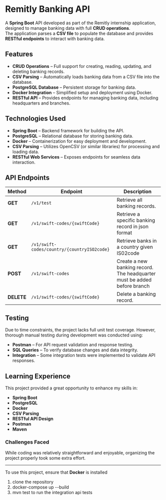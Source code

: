 # Remitly Banking API  

A **Spring Boot** API developed as part of the Remitly internship application, designed to manage banking data with full **CRUD operations**.  
The application parses a **CSV file** to populate the database and provides **RESTful endpoints** to interact with banking data.  

## Features  

- **CRUD Operations** – Full support for creating, reading, updating, and deleting banking records.  
- **CSV Parsing** – Automatically loads banking data from a CSV file into the database.  
- **PostgreSQL Database** – Persistent storage for banking data.  
- **Docker Integration** – Simplified setup and deployment using Docker.  
- **RESTful API** – Provides endpoints for managing banking data, including headquarters and branches.  

## Technologies Used  

- **Spring Boot** – Backend framework for building the API.  
- **PostgreSQL** – Relational database for storing banking data.  
- **Docker** – Containerization for easy deployment and development.  
- **CSV Parsing** – Utilizes OpenCSV (or similar libraries) for processing and loading data.  
- **RESTful Web Services** – Exposes endpoints for seamless data interaction.  

## API Endpoints  

| Method   | Endpoint                        | Description                                 |
|----------|---------------------------------|---------------------------------------------|
| **GET**  | `/v1/test`              | Retrieve all banking records.              |
| **GET**  | `/v1/swift-codes/{swiftCode}`  | Retrieve a specific banking record in json format     |
| **GET**  | `/v1/swift-codes/country/{countryISO2code}`  | Retrieve banks in a country given IS02code   |
| **POST** | `/v1/swift-codes`              | Create a new banking record. The headquarter must be added before branch              |
| **DELETE** | `/v1/swift-codes/{swiftCode}` | Delete a banking record.                   |

## Testing  

Due to time constraints, the project lacks full unit test coverage. However, thorough manual testing during development was conducted using:  

- **Postman** – For API request validation and response testing.  
- **SQL Queries** – To verify database changes and data integrity.  
- **Integration** – Some integration tests were implemented to validate API responses.  

## Learning Experience  

This project provided a great opportunity to enhance my skills in:  

- **Spring Boot**  
- **PostgreSQL** 
- **Docker** 
- **CSV Parsing** 
- **RESTful API Design**
- **Postman**
- **Maven**

### Challenges Faced  

While coding was relatively straightforward and enjoyable, organizing the project properly took some extra effort.  

---

To use this project, ensure that **Docker** is installed
1. clone the repository
2. docker-compose up --build
3. mvn test to run the integration api tests

